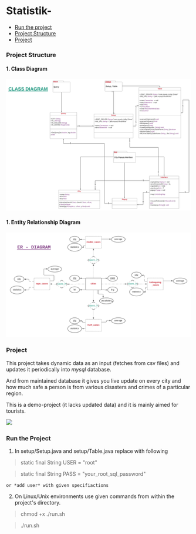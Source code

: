 # Statistik-
- [Run the project](#run-the-project)
- [Project Structure](#project-structure)
- [Project](#project)


### Project Structure

  #### 1. Class Diagram

  ![](/resources/CLASS_DIAGRAM.png)


  #### 1. Entity Relationship Diagram

  ![](/resources/ER_DIAGRAM.png)


### Project

  This project takes dynamic data as an input (fetches from csv files)
  and updates it periodically into *mysql* database.

  And from maintained database it gives you live update on every city 
  and how much safe a person is from various disasters and crimes of a 
  particular region.

  This is a demo-project (it lacks updated data) and it is mainly aimed 
  for tourists.

  ![](/resources/SC.jpg)


### Run the Project

  1. In setup/Setup.java and setup/Table.java replace with following

  > static final String USER = "root"

  > static final String PASS = "your_root_sql_password"

    or *add user* with given specifiactions


  2. On Linux/Unix environments use given commands from within
  the project's directory.

  > chmod +x ./run.sh

  > ./run.sh
